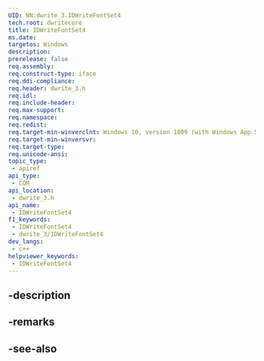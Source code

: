 ```yaml
---
UID: NN:dwrite_3.IDWriteFontSet4
tech.root: dwritecore
title: IDWriteFontSet4
ms.date: 
targetos: Windows
description: 
prerelease: false
req.assembly: 
req.construct-type: iface
req.ddi-compliance: 
req.header: dwrite_3.h
req.idl: 
req.include-header: 
req.max-support: 
req.namespace: 
req.redist: 
req.target-min-winverclnt: Windows 10, version 1809 (with Windows App SDK 0.5 or later)
req.target-min-winversvr: 
req.target-type: 
req.unicode-ansi: 
topic_type:
 - apiref
api_type:
 - COM
api_location:
 - dwrite_3.h
api_name:
 - IDWriteFontSet4
f1_keywords:
 - IDWriteFontSet4
 - dwrite_3/IDWriteFontSet4
dev_langs:
 - c++
helpviewer_keywords:
 - IDWriteFontSet4
---
```


## -description

## -remarks

## -see-also

